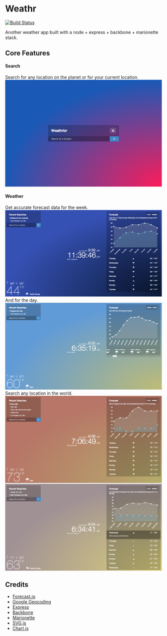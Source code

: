 # Weathr
[![Build Status](https://travis-ci.org/alekhinen/weathr.svg?branch=develop)](https://travis-ci.org/alekhinen/weathr)

Another weather app built with a node + express + backbone + marionette stack.

## Core Features
#### Search
Search for any location on the planet or for your current location.
![Index Page](/docs/assets/index.png?raw=true "Index Page")

#### Weather
Get accurate forecast data for the week.
![Nighttime Weather](/docs/assets/night_weather.png?raw=true "Weather at night.")
And for the day.
![Daytime Weather](/docs/assets/day_weather.png?raw=true "Weather during the day.")
Search any location in the world.
![Sunset Weather](/docs/assets/sunset_weather.png?raw=true "Weather during sunset.")
![Sunrise Weather](/docs/assets/sunrise_weather.png?raw=true "Weather during sunrise.")


## Credits
- [Forecast.io](https://developer.forecast.io/)
- [Google Geocoding](https://developers.google.com/maps/documentation/geocoding/)
- [Express](http://expressjs.com/)
- [Backbone](http://backbonejs.org/)
- [Marionette](http://marionettejs.com/)
- [SVG.js](http://svgjs.com)
- [Chart.js](http://chartjs.org)
